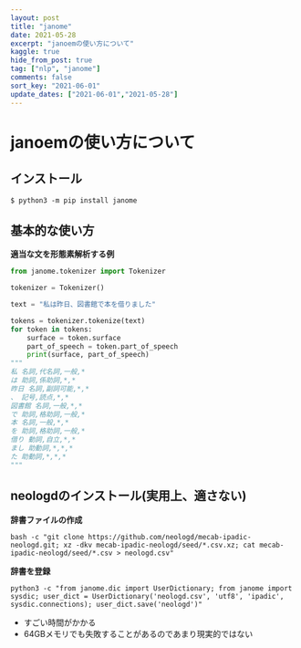 ```yaml
---
layout: post
title: "janome"
date: 2021-05-28
excerpt: "janoemの使い方について"
kaggle: true
hide_from_post: true
tag: ["nlp", "janome"]
comments: false
sort_key: "2021-06-01"
update_dates: ["2021-06-01","2021-05-28"]
---
```


# janoemの使い方について

## インストール

```console
$ python3 -m pip install janome
```

## 基本的な使い方

**適当な文を形態素解析する例**  
```python
from janome.tokenizer import Tokenizer

tokenizer = Tokenizer()

text = "私は昨日、図書館で本を借りました"

tokens = tokenizer.tokenize(text)
for token in tokens:
    surface = token.surface
    part_of_speech = token.part_of_speech
    print(surface, part_of_speech)
"""
私 名詞,代名詞,一般,*
は 助詞,係助詞,*,*
昨日 名詞,副詞可能,*,*
、 記号,読点,*,*
図書館 名詞,一般,*,*
で 助詞,格助詞,一般,*
本 名詞,一般,*,*
を 助詞,格助詞,一般,*
借り 動詞,自立,*,*
まし 助動詞,*,*,*
た 助動詞,*,*,*
"""
```

## neologdのインストール(実用上、適さない)

**辞書ファイルの作成**  
```console
bash -c "git clone https://github.com/neologd/mecab-ipadic-neologd.git; xz -dkv mecab-ipadic-neologd/seed/*.csv.xz; cat mecab-ipadic-neologd/seed/*.csv > neologd.csv"
```

**辞書を登録**  
```console
python3 -c "from janome.dic import UserDictionary; from janome import sysdic; user_dict = UserDictionary('neologd.csv', 'utf8', 'ipadic', sysdic.connections); user_dict.save('neologd')"
```
 - すごい時間がかかる
 - 64GBメモリでも失敗することがあるのであまり現実的ではない

